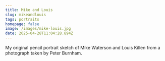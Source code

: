 ```yaml
---
title: Mike and Louis
slug: mikeandlouis
tags: portraits
homepage: false
image: /images/mike-louis.jpg
date: 2025-04-28T11:04:28.894Z
---
```

My original pencil portrait sketch of Mike Waterson and Louis Killen from a photograph taken by Peter Burnham.
